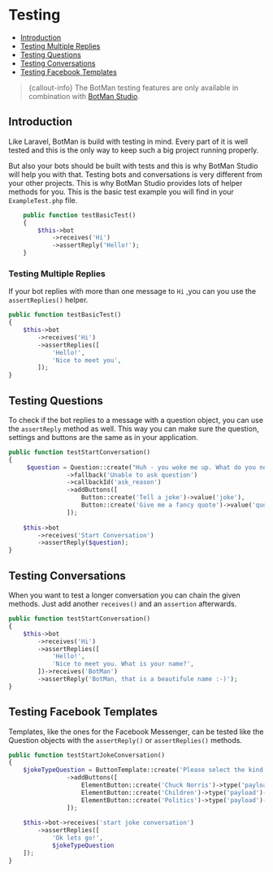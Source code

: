 # Testing

- [Introduction](#introduction)
- [Testing Multiple Replies](#testing-multiple-replies)
- [Testing Questions](#testing-questions)
- [Testing Conversations](#testing-conversations)
- [Testing Facebook Templates](#testing-facebook-templates)

> {callout-info} The BotMan testing features are only available in combination with [BotMan Studio](/__version__/botman-studio).

## Introduction

Like Laravel, BotMan is build with testing in mind. Every part of it is well tested and this is the only way to keep such a big project running properly.

But also your bots should be built with tests and this is why BotMan Studio will help you with that. Testing bots and conversations is very different from your other projects. This is why BotMan Studio provides lots of helper methods for you. This is the basic test example you will find in your `ExampleTest.php` file.

```php
	public function testBasicTest()
	{
		$this->bot
			->receives('Hi')
			->assertReply('Hello!');
	}
```
<a id="testing-multiple-replies"></a>
### Testing Multiple Replies
If your bot replies with more than one message to `Hi` ,you can you use the `assertReplies()` helper.

```php
public function testBasicTest()
{
	$this->bot
		->receives('Hi')
		->assertReplies([
			'Hello!',
			'Nice to meet you',
		]);
}
```

<a id="testing-questions"></a>
## Testing Questions
To check if the bot replies to a message with a question object, you can use the `assertReply` method as well. This way you can make sure the question, settings and buttons are the same as in your application.
```php
public function testStartConversation()
{
	 $question = Question::create("Huh - you woke me up. What do you need?")
				->fallback('Unable to ask question')
				->callbackId('ask_reason')
				->addButtons([
					Button::create('Tell a joke')->value('joke'),
					Button::create('Give me a fancy quote')->value('quote'),
				]);
	
	$this->bot
		->receives('Start Conversation')
		->assertReply($question);
}
```

<a id="testing-conversations"></a>
## Testing Conversations
When you want to test a longer conversation you can chain the given methods. Just add another `receives()` and an `assertion` afterwards.

```php
public function testStartConversation()
{
	$this->bot
		->receives('Hi')
		->assertReplies([
			'Hello!',
			'Nice to meet you. What is your name?',
		])->receives('BotMan')
		->assertReply('BotMan, that is a beautifule name :-)');
}
```

<a id="testing-facebook-templates"></a>
## Testing Facebook Templates

Templates, like the ones for the Facebook Messenger, can be tested like the Question objects with the `assertReply()` or `assertReplies()` methods.

```php
public function testStartJokeConversation()
{
	$jokeTypeQuestion = ButtonTemplate::create('Please select the kind of joke you wanna hear:')
				->addButtons([
					ElementButton::create('Chuck Norris')->type('payload')->payload('chucknorris'),
					ElementButton::create('Children')->type('payload')->payload('children'),
					ElementButton::create('Politics')->type('payload')->payload('politics'),
				]);
	
	$this->bot->receives('start joke conversation')
		->assertReplies([
			'Ok lets go!',
			$jokeTypeQuestion
	]);
}
```